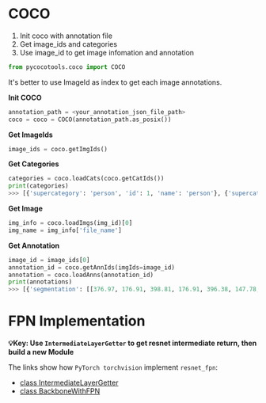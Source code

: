 # COCO

1. Init coco with annotation file
2. Get image_ids and categories
3. Use image_id to get image infomation and annotation

```python
from pycocotools.coco import COCO
```

It's better to use ImageId as index to get each image annotations.

**Init COCO**

```python
annotation_path = <your_annotation_json_file_path>
coco = coco = COCO(annotation_path.as_posix())
```

**Get ImageIds**

```python
image_ids = coco.getImgIds()
```

**Get Categories**

```python
categories = coco.loadCats(coco.getCatIds())
print(categories)
>>> [{'supercategory': 'person', 'id': 1, 'name': 'person'}, {'supercategory': 'vehicle', 'id': 2, 'name': 'bicycle'}, ...]
```

**Get Image**

```python
img_info = coco.loadImgs(img_id)[0]
img_name = img_info['file_name']
```

**Get Annotation**

```python
image_id = image_ids[0]
annotation_id = coco.getAnnIds(imgIds=image_id)
annotation = coco.loadAnns(annotation_id)
print(annotations)
>>> [{'segmentation': [[376.97, 176.91, 398.81, 176.91, 396.38, 147.78, 447.35, 146.17, 448.16, 172.05, 448.16, 178.53, 464.34, 186.62, 464.34, 192.28, 448.97, 195.51, 447.35, 235.96, 441.69, 258.62, 454.63, 268.32, 462.72, 276.41, 471.62, 290.98, 456.25, 298.26, 439.26, 292.59, 431.98, 308.77, 442.49, 313.63, 436.02, 316.86, 429.55, 322.53, 419.84, 354.89, 402.04, 359.74, 401.24, 312.82, 370.49, 303.92, 391.53, 299.87, 391.53, 280.46, 385.06, 278.84, 381.01, 278.84, 359.17, 269.13, 373.73, 261.85, 374.54, 256.19, 378.58, 231.11, 383.44, 205.22, 385.87, 192.28, 373.73, 184.19]], 'area': 12190.44565, 'iscrowd': 0, 'image_id': 391895, 'bbox': [359.17, 146.17, 112.45, 213.57], 'category_id': 4, 'id': 151091}, ...]
```

# FPN Implementation

**:bulb:Key: Use `IntermediateLayerGetter` to get resnet intermediate return, then build a new Module**

The links show how `PyTorch torchvision` implement `resnet_fpn`:

- [class IntermediateLayerGetter](https://github.com/pytorch/vision/blob/2287c8f2dc9dcad955318cc022cabe4d53051f65/torchvision/models/_utils.py#L7)
- [class BackboneWithFPN](https://github.com/pytorch/vision/blob/2287c8f2dc9dcad955318cc022cabe4d53051f65/torchvision/models/detection/backbone_utils.py#L10)
